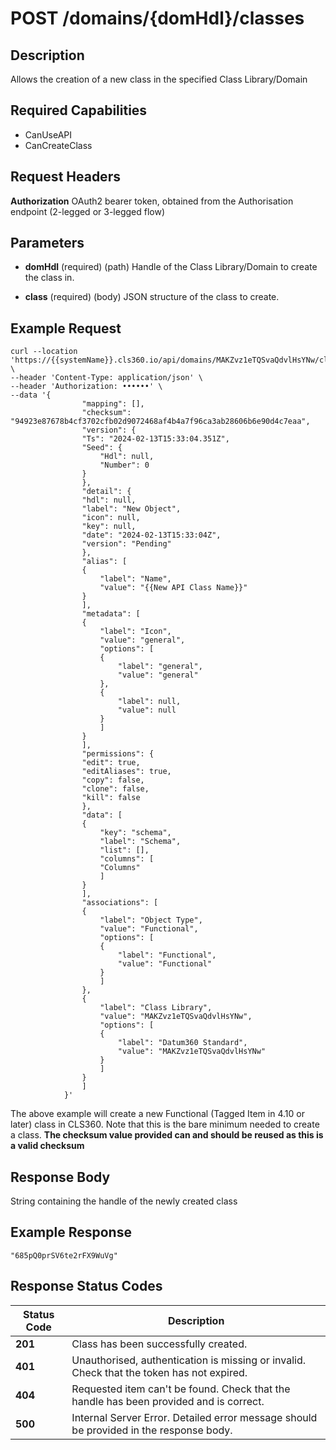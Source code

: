 # POST /domains/{domHdl}/classes

## Description
Allows the creation of a new class in the specified Class Library/Domain

## Required Capabilities
* CanUseAPI
* CanCreateClass

## Request Headers

**Authorization** OAuth2 bearer token, obtained from the Authorisation endpoint (2-legged or 3-legged flow)

## Parameters
* **domHdl** (required) (path) Handle of the Class Library/Domain to create the class in.

* **class** (required) (body) JSON structure of the class to create.

## Example Request
```
curl --location 'https://{{systemName}}.cls360.io/api/domains/MAKZvz1eTQSvaQdvlHsYNw/classes' \
--header 'Content-Type: application/json' \
--header 'Authorization: ••••••' \
--data '{
                "mapping": [],
                "checksum": "94923e87678b4cf3702cfb02d9072468af4b4a7f96ca3ab28606b6e90d4c7eaa",
                "version": {
                "Ts": "2024-02-13T15:33:04.351Z",
                "Seed": {
                    "Hdl": null,
                    "Number": 0
                }
                },
                "detail": {
                "hdl": null,
                "label": "New Object",
                "icon": null,
                "key": null,
                "date": "2024-02-13T15:33:04Z",
                "version": "Pending"
                },
                "alias": [
                {
                    "label": "Name",
                    "value": "{{New API Class Name}}"
                }
                ],
                "metadata": [
                {
                    "label": "Icon",
                    "value": "general",
                    "options": [
                    {
                        "label": "general",
                        "value": "general"
                    },
                    {
                        "label": null,
                        "value": null
                    }
                    ]
                }
                ],
                "permissions": {
                "edit": true,
                "editAliases": true,
                "copy": false,
                "clone": false,
                "kill": false
                },
                "data": [
                {
                    "key": "schema",
                    "label": "Schema",
                    "list": [],
                    "columns": [
                    "Columns"
                    ]
                }
                ],
                "associations": [
                {
                    "label": "Object Type",
                    "value": "Functional",
                    "options": [
                    {
                        "label": "Functional",
                        "value": "Functional"
                    }
                    ]
                },
                {
                    "label": "Class Library",
                    "value": "MAKZvz1eTQSvaQdvlHsYNw",
                    "options": [
                    {
                        "label": "Datum360 Standard",
                        "value": "MAKZvz1eTQSvaQdvlHsYNw"
                    }
                    ]
                }
                ]
            }'
```

The above example will create a new Functional (Tagged Item in 4.10 or later) class in CLS360. Note that this is the bare minimum needed to create a class. **The checksum value provided can and should be reused as this is a valid checksum**

## Response Body
String containing the handle of the newly created class

## Example Response
```
"685pQ0prSV6te2rFX9WuVg"
```

## Response Status Codes
| Status Code | Description |
| -------- | ------- |
|**201** |Class has been successfully created.|
|**401**| Unauthorised, authentication is missing or invalid. Check that the token has not expired.|
|**404**| Requested item can't be found. Check that the handle has been provided and is correct.|
|**500** |Internal Server Error. Detailed error message should be provided in the response body.|


